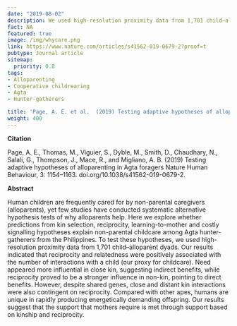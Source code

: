 ```yaml
---
date: "2019-08-02"
description: We used high-resolution proximity data from 1,701 child–alloparent dyads to test why alloparents help in the Agta.
fact: NA
featured: true
image: /img/whycare.png
link: https://www.nature.com/articles/s41562-019-0679-2?proof=t
pubtype: Journal article
sitemap:
  priority: 0.8
tags:
- Alloparenting
- Cooperative childrearing
- Agta
- Hunter-gatherers

title: 'Page, A. E. et al.  (2019) Testing adaptive hypotheses of alloparenting in Agta foragers. Nature Human Behaviour'
weight: 400
---
```

**Citation**

Page, A. E., Thomas, M., Viguier, S., Dyble, M., Smith, D., Chaudhary, N., Salali, G., Thompson, J., Mace, R., and Migliano, A. B.  (2019) Testing adaptive hypotheses of alloparenting in Agta foragers Nature Human Behaviour, 3: 1154–1163. doi.org/10.1038/s41562-019-0679-2. 

**Abstract** 

Human children are frequently cared for by non-parental caregivers (alloparents), yet few studies have conducted systematic alternative hypothesis tests of why alloparents help. Here we explore whether predictions from kin selection, reciprocity, learning-to-mother and costly signalling hypotheses explain non-parental childcare among Agta hunter-gatherers from the Philippines. To test these hypotheses, we used high-resolution proximity data from 1,701 child–alloparent dyads. Our results indicated that reciprocity and relatedness were positively associated with the number of interactions with a child (our proxy for childcare). Need appeared more influential in close kin, suggesting indirect benefits, while reciprocity proved to be a stronger influence in non-kin, pointing to direct benefits. However, despite shared genes, close and distant kin interactions were also contingent on reciprocity. Compared with other apes, humans are unique in rapidly producing energetically demanding offspring. Our results suggest that the support that mothers require is met through support based on kinship and reciprocity.


